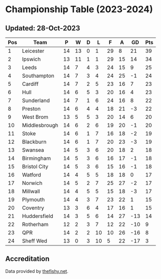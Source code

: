 # Championship Table (2023-2024)
## Updated: 28-Oct-2023

| Pos | Team | P | W | D | L | F | A | GD | Pts |
| --- | --- | --- | --- | --- | --- | --- | --- | --- | --- |
| 1 | Leicester | 14 | 13 | 0 | 1 | 29 | 8 | 21 | 39 |
| 2 | Ipswich | 13 | 11 | 1 | 1 | 29 | 15 | 14 | 34 |
| 3 | Leeds | 14 | 7 | 4 | 3 | 24 | 15 | 9 | 25 |
| 4 | Southampton | 14 | 7 | 3 | 4 | 24 | 25 | -1 | 24 |
| 5 | Cardiff | 14 | 7 | 2 | 5 | 23 | 16 | 7 | 23 |
| 6 | Hull | 14 | 6 | 5 | 3 | 20 | 16 | 4 | 23 |
| 7 | Sunderland | 14 | 7 | 1 | 6 | 24 | 16 | 8 | 22 |
| 8 | Preston | 14 | 6 | 4 | 4 | 18 | 21 | -3 | 22 |
| 9 | West Brom | 13 | 5 | 5 | 3 | 20 | 14 | 6 | 20 |
| 10 | Middlesbrough | 14 | 6 | 2 | 6 | 19 | 20 | -1 | 20 |
| 11 | Stoke | 14 | 6 | 1 | 7 | 16 | 18 | -2 | 19 |
| 12 | Blackburn | 14 | 6 | 1 | 7 | 20 | 23 | -3 | 19 |
| 13 | Swansea | 14 | 5 | 3 | 6 | 20 | 18 | 2 | 18 |
| 14 | Birmingham | 14 | 5 | 3 | 6 | 16 | 17 | -1 | 18 |
| 15 | Bristol City | 14 | 5 | 3 | 6 | 15 | 16 | -1 | 18 |
| 16 | Watford | 14 | 4 | 5 | 5 | 18 | 18 | 0 | 17 |
| 17 | Norwich | 14 | 5 | 2 | 7 | 25 | 27 | -2 | 17 |
| 18 | Millwall | 14 | 4 | 5 | 5 | 15 | 18 | -3 | 17 |
| 19 | Plymouth | 14 | 4 | 3 | 7 | 23 | 22 | 1 | 15 |
| 20 | Coventry | 13 | 3 | 6 | 4 | 17 | 16 | 1 | 15 |
| 21 | Huddersfield | 14 | 3 | 5 | 6 | 14 | 27 | -13 | 14 |
| 22 | Rotherham | 12 | 2 | 3 | 7 | 12 | 22 | -10 | 9 |
| 23 | QPR | 14 | 2 | 2 | 10 | 10 | 26 | -16 | 8 |
| 24 | Sheff Wed | 13 | 0 | 3 | 10 | 5 | 22 | -17 | 3 |

## Accreditation 

Data provided by [thefishy.net](https://www.thefishy.net/).
